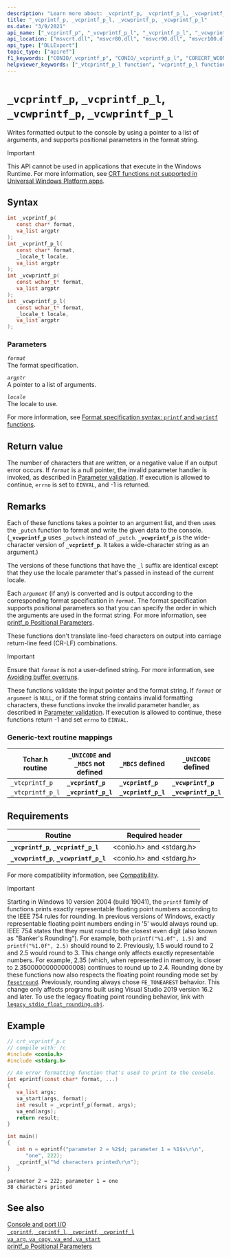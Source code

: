 ```yaml
---
description: "Learn more about: _vcprintf_p, _vcprintf_p_l, _vcwprintf_p, _vcwprintf_p_l"
title: "_vcprintf_p, _vcprintf_p_l, _vcwprintf_p, _vcwprintf_p_l"
ms.date: "3/9/2021"
api_name: ["_vcprintf_p", "_vcwprintf_p_l", "_vcprintf_p_l", "_vcwprintf_p"]
api_location: ["msvcrt.dll", "msvcr80.dll", "msvcr90.dll", "msvcr100.dll", "msvcr100_clr0400.dll", "msvcr110.dll", "msvcr110_clr0400.dll", "msvcr120.dll", "msvcr120_clr0400.dll", "ucrtbase.dll"]
api_type: ["DLLExport"]
topic_type: ["apiref"]
f1_keywords: ["CONIO/_vcprintf_p", "CONIO/_vcprintf_p_l", "CORECRT_WCONIO/_vcwprintf_p", "CORECRT_WCONIO/_vcwprintf_p_l", "TCHAR/_vtcprintf_p", "TCHAR/_vtcprintf_p_l", "_vcprintf_p", "_vcprintf_p_l", "_vcwprintf_p", "_vcwprintf_p_l", "_vtcprintf_p", "_vtcprintf_p_l"]
helpviewer_keywords: ["_vtcprintf_p_l function", "vcprintf_p_l function", "_vcprintf_p_l function", "vtcprintf_p_l function", "vcprintf_p function", "_vcwprintf_p function", "_vcprintf_p function", "vcwprintf_p function", "vcwprintf_p_l function", "vtcprintf_p function", "_vcwprintf_p_l function", "_vtcprintf_p function"]
---
```

# `_vcprintf_p`, `_vcprintf_p_l`, `_vcwprintf_p`, `_vcwprintf_p_l`

Writes formatted output to the console by using a pointer to a list of arguments, and supports positional parameters in the format string.

> [!IMPORTANT]
> This API cannot be used in applications that execute in the Windows Runtime. For more information, see [CRT functions not supported in Universal Windows Platform apps](../../cppcx/crt-functions-not-supported-in-universal-windows-platform-apps.md).

## Syntax

```C
int _vcprintf_p(
   const char* format,
   va_list argptr
);
int _vcprintf_p_l(
   const char* format,
   _locale_t locale,
   va_list argptr
);
int _vcwprintf_p(
   const wchar_t* format,
   va_list argptr
);
int _vcwprintf_p_l(
   const wchar_t* format,
   _locale_t locale,
   va_list argptr
);
```

### Parameters

*`format`*\
The format specification.

*`argptr`*\
A pointer to a list of arguments.

*`locale`*\
The locale to use.

For more information, see [Format specification syntax: `printf` and `wprintf` functions](../format-specification-syntax-printf-and-wprintf-functions.md).

## Return value

The number of characters that are written, or a negative value if an output error occurs. If *`format`* is a null pointer, the invalid parameter handler is invoked, as described in [Parameter validation](../parameter-validation.md). If execution is allowed to continue, `errno` is set to `EINVAL`, and -1 is returned.

## Remarks

Each of these functions takes a pointer to an argument list, and then uses the `_putch` function to format and write the given data to the console. (**`_vcwprintf_p`** uses `_putwch` instead of `_putch`. **`_vcwprintf_p`** is the wide-character version of **`_vcprintf_p`**. It takes a wide-character string as an argument.)

The versions of these functions that have the `_l` suffix are identical except that they use the locale parameter that's passed in instead of the current locale.

Each *`argument`* (if any) is converted and is output according to the corresponding format specification in *`format`*. The format specification supports positional parameters so that you can specify the order in which the arguments are used in the format string. For more information, see [printf_p Positional Parameters](../printf-p-positional-parameters.md).

These functions don't translate line-feed characters on output into carriage return-line feed (CR-LF) combinations.

> [!IMPORTANT]
> Ensure that *`format`* is not a user-defined string. For more information, see [Avoiding buffer overruns](/windows/win32/SecBP/avoiding-buffer-overruns).

These functions validate the input pointer and the format string. If *`format`* or *`argument`* is `NULL`, or if the format string contains invalid formatting characters, these functions invoke the invalid parameter handler, as described in [Parameter validation](../parameter-validation.md). If execution is allowed to continue, these functions return -1 and set `errno` to `EINVAL`.

### Generic-text routine mappings

| Tchar.h routine | `_UNICODE` and `_MBCS` not defined | `_MBCS` defined | `_UNICODE` defined |
|---|---|---|---|
| `_vtcprintf_p` | **`_vcprintf_p`** | **`_vcprintf_p`** | **`_vcwprintf_p`** |
| `_vtcprintf_p_l` | **`_vcprintf_p_l`** | **`_vcprintf_p_l`** | **`_vcwprintf_p_l`** |

## Requirements

| Routine | Required header |
|---|---|
| **`_vcprintf_p`**, **`_vcprintf_p_l`** | \<conio.h> and \<stdarg.h> |
| **`_vcwprintf_p`**, **`_vcwprintf_p_l`** | \<conio.h> and \<stdarg.h> |

For more compatibility information, see [Compatibility](../compatibility.md).

> [!IMPORTANT]
> Starting in Windows 10 version 2004 (build 19041), the `printf` family of functions prints exactly representable floating point numbers according to the IEEE 754 rules for rounding. In previous versions of Windows, exactly representable floating point numbers ending in '5' would always round up. IEEE 754 states that they must round to the closest even digit (also known as "Banker's Rounding"). For example, both `printf("%1.0f", 1.5)` and `printf("%1.0f", 2.5)` should round to 2. Previously, 1.5 would round to 2 and 2.5 would round to 3. This change only affects exactly representable numbers. For example, 2.35 (which, when represented in memory, is closer to 2.35000000000000008) continues to round up to 2.4. Rounding done by these functions now also respects the floating point rounding mode set by [`fesetround`](fegetround-fesetround2.md). Previously, rounding always chose `FE_TONEAREST` behavior. This change only affects programs built using Visual Studio 2019 version 16.2 and later. To use the legacy floating point rounding behavior, link with [`legacy_stdio_float_rounding.obj`](../link-options.md).

## Example

```C
// crt_vcprintf_p.c
// compile with: /c
#include <conio.h>
#include <stdarg.h>

// An error formatting function that's used to print to the console.
int eprintf(const char* format, ...)
{
   va_list args;
   va_start(args, format);
   int result = _vcprintf_p(format, args);
   va_end(args);
   return result;
}

int main()
{
   int n = eprintf("parameter 2 = %2$d; parameter 1 = %1$s\r\n",
      "one", 222);
   _cprintf_s("%d characters printed\r\n");
}
```

```Output
parameter 2 = 222; parameter 1 = one
38 characters printed
```

## See also

[Console and port I/O](../console-and-port-i-o.md)\
[`_cprintf`, `_cprintf_l`, `_cwprintf`, `_cwprintf_l`](cprintf-cprintf-l-cwprintf-cwprintf-l.md)\
[`va_arg`, `va_copy`, `va_end`, `va_start`](va-arg-va-copy-va-end-va-start.md)\
[printf_p Positional Parameters](../printf-p-positional-parameters.md)
